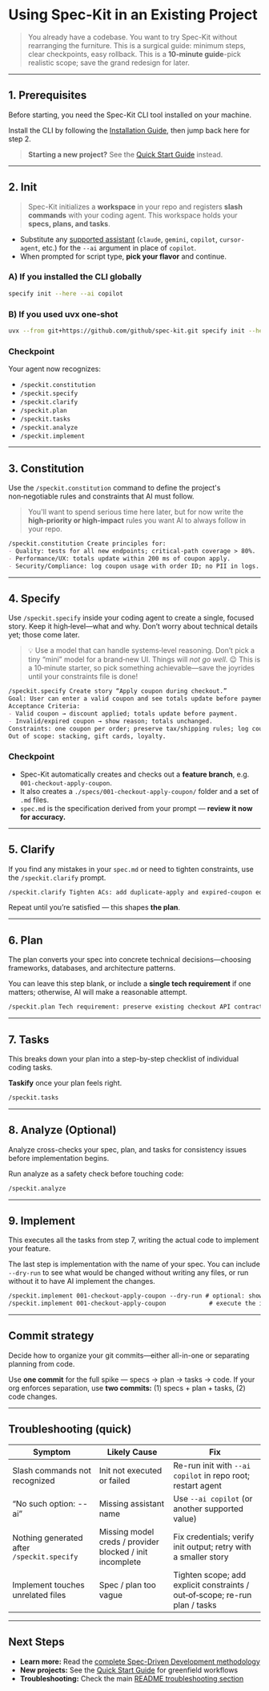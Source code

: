 # Using Spec-Kit in an Existing Project

> You already have a codebase. You want to try Spec-Kit without rearranging the furniture. This is a surgical guide: minimum steps, clear checkpoints, easy rollback. This is a **10‑minute guide**-pick realistic scope; save the grand redesign for later.

---

## 1. Prerequisites

Before starting, you need the Spec-Kit CLI tool installed on your machine.

Install the CLI by following the [Installation Guide](installation.md), then jump back here for step 2.

> **Starting a new project?** See the [Quick Start Guide](quickstart.md) instead.

---

## 2. Init

> Spec-Kit initializes a **workspace** in your repo and registers **slash commands** with your coding agent. This workspace holds your **specs, plans, and tasks**.

* Substitute any [supported assistant](../README.md#-supported-ai-agents) (`claude`, `gemini`, `copilot`, `cursor-agent`, etc.) for the `--ai` argument in place of `copilot`.
* When prompted for script type, **pick your flavor** and continue.

### A) If you installed the CLI globally

```bash
specify init --here --ai copilot
```

### B) If you used uvx one‑shot

```bash
uvx --from git+https://github.com/github/spec-kit.git specify init --here --ai copilot
```

### Checkpoint

Your agent now recognizes:

- `/speckit.constitution`
- `/speckit.specify`
- `/speckit.clarify`
- `/speckit.plan`
- `/speckit.tasks`
- `/speckit.analyze`
- `/speckit.implement`

---

## 3. Constitution

Use the `/speckit.constitution` command to define the project's non‑negotiable rules and constraints that AI must follow.

> You'll want to spend serious time here later, but for now write the **high‑priority or high‑impact** rules you want AI to always follow in your repo.

```markdown
/speckit.constitution Create principles for:
- Quality: tests for all new endpoints; critical‑path coverage > 80%.
- Performance/UX: totals update within 200 ms of coupon apply.
- Security/Compliance: log coupon usage with order ID; no PII in logs.
```

---

## 4. Specify

Use `/speckit.specify` inside your coding agent to create a single, focused story. Keep it high‑level—what and why. Don’t worry about technical details yet; those come later.

> 💡 Use a model that can handle systems‑level reasoning. Don’t pick a tiny “mini” model for a brand‑new UI. Things will *not go well*. 😉
> This is a 10‑minute starter, so pick something achievable—save the joyrides until your constraints file is done!

```markdown
/speckit.specify Create story “Apply coupon during checkout.”
Goal: User can enter a valid coupon and see totals update before payment.
Acceptance Criteria:
- Valid coupon → discount applied; totals update before payment.
- Invalid/expired coupon → show reason; totals unchanged.
Constraints: one coupon per order; preserve tax/shipping rules; log coupon usage.
Out of scope: stacking, gift cards, loyalty.
```

### Checkpoint

* Spec-Kit automatically creates and checks out a **feature branch**, e.g. `001-checkout-apply-coupon`.
* It also creates a `./specs/001-checkout-apply-coupon/` folder and a set of `.md` files.
* `spec.md` is the specification derived from your prompt — **review it now for accuracy.**

---

## 5. Clarify

If you find any mistakes in your `spec.md` or need to tighten constraints, use the `/speckit.clarify` prompt.

```markdown
/speckit.clarify Tighten ACs: add duplicate‑apply and expired‑coupon edge cases.
```

Repeat until you’re satisfied — this shapes **the plan**.

---

## 6. Plan

The plan converts your spec into concrete technical decisions—choosing frameworks, databases, and architecture patterns.

You can leave this step blank, or include a **single tech requirement** if one matters; otherwise, AI will make a reasonable attempt.

```markdown
/speckit.plan Tech requirement: preserve existing checkout API contract and return HTTP 422 for invalid coupons.
```

---

## 7. Tasks

This breaks down your plan into a step-by-step checklist of individual coding tasks.

**Taskify** once your plan feels right.

```markdown
/speckit.tasks
```

---

## 8. Analyze (Optional)

Analyze cross-checks your spec, plan, and tasks for consistency issues before implementation begins.

Run analyze as a safety check before touching code:

```markdown
/speckit.analyze
```

---

## 9. Implement

This executes all the tasks from step 7, writing the actual code to implement your feature.

The last step is implementation with the name of your spec. You can include `--dry-run` to see what would be changed without writing any files, or run without it to have AI implement the changes.

```markdown
/speckit.implement 001-checkout-apply-coupon --dry-run # optional: shows planned changes without executing
/speckit.implement 001-checkout-apply-coupon            # execute the implementation
```

---

## Commit strategy

Decide how to organize your git commits—either all-in-one or separating planning from code.

Use **one commit** for the full spike — specs → plan → tasks → code.
If your org enforces separation, use **two commits:** (1) specs + plan + tasks, (2) code changes.

---

## Troubleshooting (quick)

| Symptom | Likely Cause | Fix |
| - | - | - |
| Slash commands not recognized | Init not executed or failed | Re-run init with `--ai copilot` in repo root; restart agent |
| “No such option: --ai” | Missing assistant name | Use `--ai copilot` (or another supported value) |
| Nothing generated after `/speckit.specify` | Missing model creds / provider blocked / init incomplete | Fix credentials; verify init output; retry with a smaller story |
| Implement touches unrelated files | Spec / plan too vague | Tighten scope; add explicit constraints / out‑of‑scope; re-run plan / tasks |

---

## Next Steps

- **Learn more:** Read the [complete Spec-Driven Development methodology](../spec-driven.md)
- **New projects:** See the [Quick Start Guide](quickstart.md) for greenfield workflows
- **Troubleshooting:** Check the main [README troubleshooting section](../README.md#-troubleshooting)
